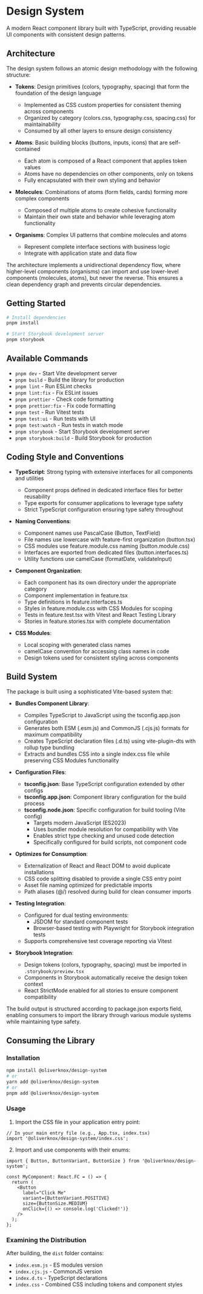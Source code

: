 # Design System

A modern React component library built with TypeScript, providing reusable UI components with consistent design patterns.

## Architecture

The design system follows an atomic design methodology with the following structure:

- **Tokens**: Design primitives (colors, typography, spacing) that form the foundation of the design language
  - Implemented as CSS custom properties for consistent theming across components
  - Organized by category (colors.css, typography.css, spacing.css) for maintainability
  - Consumed by all other layers to ensure design consistency

- **Atoms**: Basic building blocks (buttons, inputs, icons) that are self-contained
  - Each atom is composed of a React component that applies token values
  - Atoms have no dependencies on other components, only on tokens
  - Fully encapsulated with their own styling and behavior

- **Molecules**: Combinations of atoms (form fields, cards) forming more complex components
  - Composed of multiple atoms to create cohesive functionality
  - Maintain their own state and behavior while leveraging atom functionality

- **Organisms**: Complex UI patterns that combine molecules and atoms
  - Represent complete interface sections with business logic
  - Integrate with application state and data flow

The architecture implements a unidirectional dependency flow, where higher-level components (organisms) can import and use lower-level components (molecules, atoms), but never the reverse. This ensures a clean dependency graph and prevents circular dependencies.

## Getting Started

```bash
# Install dependencies
pnpm install

# Start Storybook development server
pnpm storybook
```

## Available Commands

- `pnpm dev` - Start Vite development server
- `pnpm build` - Build the library for production
- `pnpm lint` - Run ESLint checks
- `pnpm lint:fix` - Fix ESLint issues
- `pnpm prettier` - Check code formatting
- `pnpm prettier:fix` - Fix code formatting
- `pnpm test` - Run Vitest tests
- `pnpm test:ui` - Run tests with UI
- `pnpm test:watch` - Run tests in watch mode
- `pnpm storybook` - Start Storybook development server
- `pnpm storybook:build` - Build Storybook for production

## Coding Style and Conventions

- **TypeScript**: Strong typing with extensive interfaces for all components and utilities
  - Component props defined in dedicated interface files for better reusability
  - Type exports for consumer applications to leverage type safety
  - Strict TypeScript configuration ensuring type safety throughout

- **Naming Conventions**:
  - Component names use PascalCase (Button, TextField)
  - File names use lowercase with feature-first organization (button.tsx)
  - CSS modules use feature.module.css naming (button.module.css)
  - Interfaces are exported from dedicated files (button.interfaces.ts)
  - Utility functions use camelCase (formatDate, validateInput)

- **Component Organization**:
  - Each component has its own directory under the appropriate category
  - Component implementation in feature.tsx
  - Type definitions in feature.interfaces.ts
  - Styles in feature.module.css with CSS Modules for scoping
  - Tests in feature.test.tsx with Vitest and React Testing Library
  - Stories in feature.stories.tsx with complete documentation

- **CSS Modules**:
  - Local scoping with generated class names
  - camelCase convention for accessing class names in code
  - Design tokens used for consistent styling across components

## Build System

The package is built using a sophisticated Vite-based system that:

- **Bundles Component Library**: 
  - Compiles TypeScript to JavaScript using the tsconfig.app.json configuration
  - Generates both ESM (.esm.js) and CommonJS (.cjs.js) formats for maximum compatibility
  - Creates TypeScript declaration files (.d.ts) using vite-plugin-dts with rollup type bundling
  - Extracts and bundles CSS into a single index.css file while preserving CSS Modules functionality

- **Configuration Files**:
  - **tsconfig.json**: Base TypeScript configuration extended by other configs
  - **tsconfig.app.json**: Component library configuration for the build process
  - **tsconfig.node.json**: Specific configuration for build tooling (Vite config)
    - Targets modern JavaScript (ES2023)
    - Uses bundler module resolution for compatibility with Vite
    - Enables strict type checking and unused code detection
    - Specifically configured for build scripts, not component code

- **Optimizes for Consumption**:
  - Externalization of React and React DOM to avoid duplicate installations
  - CSS code splitting disabled to provide a single CSS entry point
  - Asset file naming optimized for predictable imports
  - Path aliases (@/) resolved during build for clean consumer imports

- **Testing Integration**:
  - Configured for dual testing environments:
    - JSDOM for standard component tests
    - Browser-based testing with Playwright for Storybook integration tests
  - Supports comprehensive test coverage reporting via Vitest

- **Storybook Integration**:
  - Design tokens (colors, typography, spacing) must be imported in `.storybook/preview.tsx`
  - Components in Storybook automatically receive the design token context
  - React StrictMode enabled for all stories to ensure component compatibility

The build output is structured according to package.json exports field, enabling consumers to import the library through various module systems while maintaining type safety.

## Consuming the Library

### Installation

```bash
npm install @oliverknox/design-system
# or
yarn add @oliverknox/design-system
# or
pnpm add @oliverknox/design-system
```

### Usage

1. Import the CSS file in your application entry point:

```tsx
// In your main entry file (e.g., App.tsx, index.tsx)
import '@oliverknox/design-system/index.css';
```

2. Import and use components with their enums:

```tsx
import { Button, ButtonVariant, ButtonSize } from '@oliverknox/design-system';

const MyComponent: React.FC = () => {
  return (
    <Button 
      label="Click Me"
      variant={ButtonVariant.POSITIVE}
      size={ButtonSize.MEDIUM}
      onClick={() => console.log('Clicked!')}
    />
  );
};
```



### Examining the Distribution

After building, the `dist` folder contains:

- `index.esm.js` - ES modules version
- `index.cjs.js` - CommonJS version
- `index.d.ts` - TypeScript declarations
- `index.css` - Combined CSS including tokens and component styles